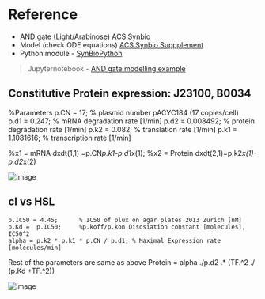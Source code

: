 # Reference
* AND gate (Light/Arabinose) [ACS Synbio](https://pubs.acs.org/doi/10.1021/acssynbio.8b00280)
* Model (check ODE equations) [ACS Synbio Suppplement](https://pubs.acs.org/doi/suppl/10.1021/acssynbio.8b00280/suppl_file/sb8b00280_si_001.pdf)
* Python module - [SynBioPython](https://github.com/Global-Biofoundries-Alliance/SynBioPython)
> Jupyternotebook - [AND gate modelling example](https://github.com/Global-Biofoundries-Alliance/SynBioPython/blob/master/examples/genbabel.ipynb)


## Constitutive Protein expression: J23100, B0034 
%Parameters
    p.CN = 17;        % plasmid number  pACYC184 (17 copies/cell)  
    p.d1 = 0.247;  % mRNA degradation rate  [1/min]
    p.d2 = 0.008492;      % protein degradation rate [1/min]
    p.k2 = 0.082;      %  translation rate  [1/min] 
    p.k1 = 1.1081616;      %  transcription rate [1/min]
    
%x1 = mRNA
dxdt(1,1) =p.CN*p.k1-p.d1*x(1);
%x2 = Protein
dxdt(2,1)=p.k2*x(1)-p.d2*x(2)

![image](https://user-images.githubusercontent.com/87188354/134359194-2146e708-b212-48ba-97ef-8a4148aa181f.png)

## cI vs HSL
    p.IC50 = 4.45;      % IC50 of plux on agar plates 2013 Zurich [nM]
    p.Kd =  p.IC50;     %p.koff/p.kon Disosiation constant [molecules], IC50^2
    alpha = p.k2 * p.k1 * p.CN / p.d1; % Maximal Expression rate [molecules/min]
    
Rest of the parameters are same as above
Protein  = alpha ./p.d2 .* (TF.^2 ./ (p.Kd +TF.^2))

![image](https://user-images.githubusercontent.com/87188354/134519981-df45444b-5e1c-434a-84e9-02de408182fa.png)
